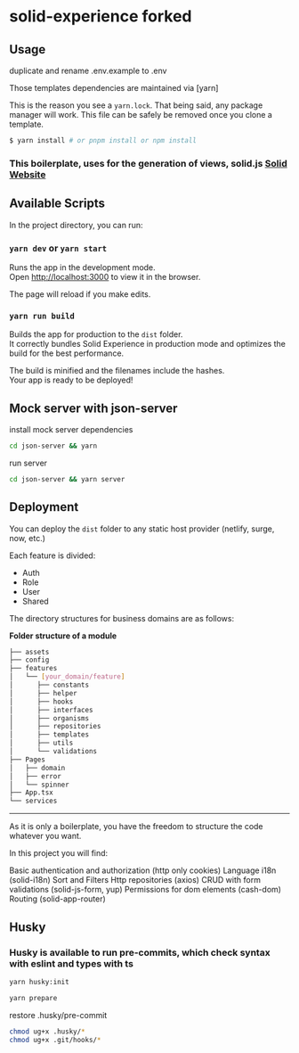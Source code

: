 # solid-experience forked

## Usage

duplicate and rename .env.example to .env

Those templates dependencies are maintained via [yarn]

This is the reason you see a `yarn.lock`. That being said, any package manager will work. This file can be safely be removed once you clone a template.

```bash
$ yarn install # or pnpm install or npm install
```
### This boilerplate, uses for the generation of views, solid.js [Solid Website](https://solidjs.com)

## Available Scripts

In the project directory, you can run:

### `yarn dev` or `yarn start`

Runs the app in the development mode.<br>
Open [http://localhost:3000](http://localhost:3000) to view it in the browser.

The page will reload if you make edits.<br>

### `yarn run build`

Builds the app for production to the `dist` folder.<br>
It correctly bundles Solid Experience in production mode and optimizes the build for the best performance.

The build is minified and the filenames include the hashes.<br>
Your app is ready to be deployed!


## Mock server with json-server

install mock server dependencies
```bash
cd json-server && yarn
```

run server
```bash
cd json-server && yarn server
```

## Deployment

You can deploy the `dist` folder to any static host provider (netlify, surge, now, etc.)


Each feature is divided:

- Auth
- Role
- User
- Shared

The directory structures for business domains are as follows: 

**Folder structure of a module**

```sh 
├── assets
├── config
├── features
│   └── [your_domain/feature]
│      ├── constants
│      ├── helper
│      ├── hooks
│      ├── interfaces
│      ├── organisms
│      ├── repositories
│      ├── templates
│      ├── utils
│      └── validations
├── Pages
│   ├── domain
│   ├── error
│   └── spinner
├── App.tsx
└── services
 ```

---

As it is only a boilerplate, you have the freedom to structure the code whatever you want.

In this project you will find:

Basic authentication and authorization (http only cookies)
Language i18n (solid-i18n)
Sort and Filters
Http repositories (axios)
CRUD with form validations (solid-js-form, yup)
Permissions for dom elements (cash-dom)
Routing (solid-app-router)


## Husky
### Husky is available to run pre-commits, which check syntax with eslint and types with ts

```bash
yarn husky:init
```

```bash
yarn prepare
```
restore .husky/pre-commit

```bash
chmod ug+x .husky/*
chmod ug+x .git/hooks/*
```